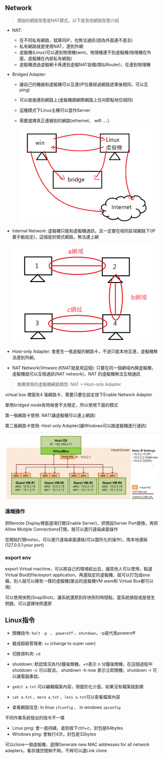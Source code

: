 ## Network

> 預設的網路型態是NAT模式，以下是其他網路型態介紹

* NAT:

    * 在不同私有網路，就算同IP，也無法通訊(因為外面連不進去)
    * 私有網路就是使用NAT，連到外網
    * 虛擬機(Linux)可以連到物理機(win)，物理機連不到虛擬機(物理機在外面，虛擬機在內部私有網路)
    * 虛擬機透過虛擬網卡再連到虛擬NAT設備(類似Router)，在連到物理機

* Bridged Adapter: 

  * 讓自己的機器和虛擬機可以互連(IP位置經過網路遮罩後相同，可以互ping)

  * 可以直接連到網路上(虛擬機跟網際網路上任何節點地位相同)

  * 這種模式下Linux主機可以當作Server

  * 需要選擇真正連線到的網路(ethernet、 wifi ....)

    ![](picture/BridgeMode.png)

* Internal Network: 虛擬機只能和虛擬機通訊，且一定要在相同區域網路下(IP要手動設定)，這個是封閉式網路，無法連上網

    

    ![](picture/InternalNetwork.png)

* Host-only Adapter: 會產生一張虛擬的網路卡，不過只能本地互連，虛擬機無法連到外網，

* NAT Network(Vmware 的NAT就是用這個): 只要在同一個網域內開虛擬機，虛擬機就可以互相通訊(NAT network)，NAT 的虛擬機無法互相通訊



> 推薦使用的虛擬機網路類型: NAT + Host-only Adapter

virtual box 裡面有4 張網路卡，需要只要在設定按下Enable Network Adapter

單用bridged mode有時候會不太穩定，所以使用下面的模式

第一張網路卡使用: NAT(讓虛擬機可以連上網路)

第二張網路卡使用: Host-only Adapter(讓Windows可以跟虛擬機進行通訊)

![](picture/NAT&HostOnly.png)







### 遠端操作

把Remote Display裡面選項打開(Enable Server)，把預設Server Port替換，再把Allow Mutiple Connections打開，就可以進行遠端桌面操作

在開始打開mstsc，可以進行遠端桌面連結(可以圖形化的操作)，用本地連結(127.0.0.1:your port)



### export env



export Virtual machine，可以將自己的環境給出去，讓其他人可以使用，點選Virtual Box的file/export application，再選指定的虛擬機，就可以打包成eva檔，別人就可以擁有一樣的虛擬機(匯出的虛擬機VM ware和 Virtual Box都可以用)



可以使用快照(SnapShot)，讓系統還原到存快照的時間點，當系統損毀或是發生問題，可以選擇快照還原



## Linux指令

* 關機指令: `halt -p ` 、  `poweroff` 、`shutdown`，-p是代表poweroff

* 變成超級管理者: `su` (change to super user)
* 切換資料夾: `cd`

* shutdown: 默認情況為1分鐘後關機，+n表示 n 分鐘後關機，在這個過程中 shutdown -c 可以取消。 shutdown -h now 表示立即關機，shutdown -r 可以讓電腦重啟。
* `gedit a.txt` 可以編輯檔案內容，用圖形化介面，如果沒有檔案就創建
* `cat a.txt` 、`more a.txt` 、`less a.txt`可以查看檔案內容
* 查看網路信息: in linux `ifconfig` 、 in windows `ipconfig`



不同作業系統發出的指令不一樣

* Linux ping: 會一直持續，直到按下ctrl+c，封包是64bytes
* Windows ping: 會執行4次，封包是32bytes







可以clone一個虛擬機，選擇Generate new MAC addresses for all network adapters，看存儲空間夠不夠，不夠可以選Link clone
